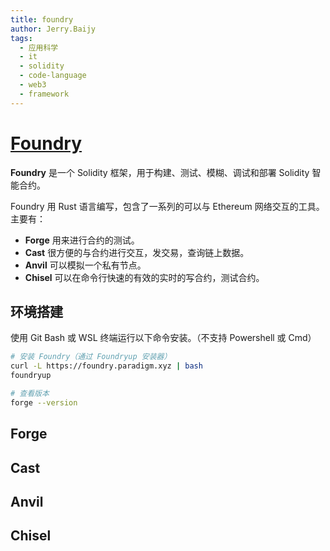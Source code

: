 ```yaml
---
title: foundry
author: Jerry.Baijy
tags:
  - 应用科学
  - it
  - solidity
  - code-language
  - web3
  - framework
---
```


# [Foundry](https://book.getfoundry.sh/)

**Foundry** 是一个 Solidity 框架，用于构建、测试、模糊、调试和部署 Solidity 智能合约。

Foundry 用 Rust 语言编写，包含了一系列的可以与 Ethereum 网络交互的工具。主要有：

- **Forge** 用来进行合约的测试。
- **Cast** 很方便的与合约进行交互，发交易，查询链上数据。
- **Anvil** 可以模拟一个私有节点。
- **Chisel** 可以在命令行快速的有效的实时的写合约，测试合约。

## 环境搭建

使用 Git Bash 或 WSL 终端运行以下命令安装。（不支持 Powershell 或 Cmd）

```bash
# 安装 Foundry（通过 Foundryup 安装器）
curl -L https://foundry.paradigm.xyz | bash
foundryup

# 查看版本
forge --version
```

## Forge

## Cast

## Anvil

## Chisel
